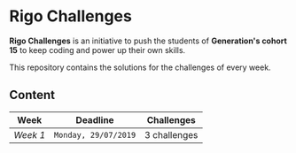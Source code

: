 # Rigo Challenges

**Rigo Challenges** is an initiative to push the students of **Generation's cohort 15** to keep coding and power up their own skills.

This repository contains the solutions for the challenges of every week.

## Content

|Week     |Deadline             |Challenges   |
|-------- |---------------------|------------ |
|*Week 1* |`Monday, 29/07/2019` |3 challenges |